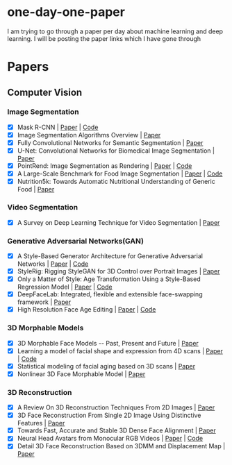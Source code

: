 # one-day-one-paper
I am trying to go through a paper per day about machine learning and deep learning. I will be posting the paper links which I have gone through

# Papers

## Computer Vision

### Image Segmentation
- [x] Mask R-CNN | [Paper](https://arxiv.org/pdf/1703.06870.pdf "Paper title") | [Code](https://github.com/facebookresearch/maskrcnn-benchmark "Code title")
- [x] Image Segmentation Algorithms Overview | [Paper](https://arxiv.org/ftp/arxiv/papers/1707/1707.02051.pdf "Paper title")
- [x] Fully Convolutional Networks for Semantic Segmentation | [Paper](https://arxiv.org/pdf/1411.4038v2.pdf "Paper title")
- [x] U-Net: Convolutional Networks for Biomedical Image Segmentation | [Paper](https://arxiv.org/pdf/1505.04597.pdf "Paper title")
- [x] PointRend: Image Segmentation as Rendering | [Paper](https://arxiv.org/pdf/1912.08193v2.pdf "Paper title") | [Code](https://github.com/facebookresearch/detectron2/tree/main/projects/PointRend "Code title")
- [x] A Large-Scale Benchmark for Food Image Segmentation | [Paper](https://arxiv.org/pdf/2105.05409v1.pdf "Paper title") | [Code](https://github.com/PaddlePaddle/PaddleSeg "Code Title")
- [x] Nutrition5k: Towards Automatic Nutritional Understanding of Generic Food | [Paper](https://arxiv.org/pdf/2103.03375.pdf "Paper title")

### Video Segmentation
- [x] A Survey on Deep Learning Technique for Video Segmentation | [Paper](https://arxiv.org/pdf/2107.01153.pdf "Paper title")

### Generative Adversarial Networks(GAN)
- [x] A Style-Based Generator Architecture for Generative Adversarial Networks | [Paper](https://arxiv.org/pdf/1812.04948.pdf "Paper title") | [Code](https://github.com/NVlabs/stylegan "Code title")
- [x] StyleRig: Rigging StyleGAN for 3D Control over Portrait Images | [Paper](https://arxiv.org/pdf/2004.00121.pdf "Paper title")
- [x] Only a Matter of Style: Age Transformation Using a Style-Based Regression Model | [Paper](https://arxiv.org/pdf/2102.02754.pdf "Paper title") | [Code](https://yuval-alaluf.github.io/SAM/ "Code title")
- [x] DeepFaceLab: Integrated, flexible and extensible face-swapping framework | [Paper](https://arxiv.org/pdf/2005.05535.pdf "Paper title")
- [x] High Resolution Face Age Editing | [Paper](https://arxiv.org/pdf/2005.04410.pdf "Paper title") | [Code](https://github.com/InterDigitalInc/HRFAE "Code title")

### 3D Morphable Models
- [x] 3D Morphable Face Models -- Past, Present and Future | [Paper](https://arxiv.org/pdf/1909.01815.pdf "Paper title")
- [x] Learning a model of facial shape and expression from 4D scans | [Paper](https://ps.is.mpg.de/uploads_file/attachment/attachment/400/paper.pdf "Paper title") | [Code](https://github.com/TimoBolkart/TF_FLAME "Code title")
- [x] Statistical modeling of facial aging based on 3D scans | [Paper](https://edoc.unibas.ch/1253/1/PhD_Thesis_Paysan_pdfa.pdf "Paper title")
- [x] Nonlinear 3D Face Morphable Model | [Paper](https://arxiv.org/pdf/1804.03786.pdf "Paper title")

### 3D Reconstruction
- [x] A Review On 3D Reconstruction Techniques From 2D Images | [Paper](https://link.springer.com/chapter/10.1007/978-3-030-37629-1_37 "Paper title")
- [x] 3D Face Reconstruction From Single 2D Image Using Distinctive Features | [Paper](https://ieeexplore.ieee.org/stamp/stamp.jsp?tp=&arnumber=9210569 "Paper title")
- [x] Towards Fast, Accurate and Stable 3D Dense Face Alignment | [Paper](https://guojianzhu.com/assets/pdfs/3162.pdf "Paper title")
- [x] Neural Head Avatars from Monocular RGB Videos | [Paper](https://arxiv.org/pdf/2112.01554.pdf "Paper title") | [Code](https://github.com/philgras/neural-head-avatars "Code title")
- [x] Detail 3D Face Reconstruction Based on 3DMM and Displacement Map | [Paper](https://www.hindawi.com/journals/js/2021/9921101/ "Paper title")
